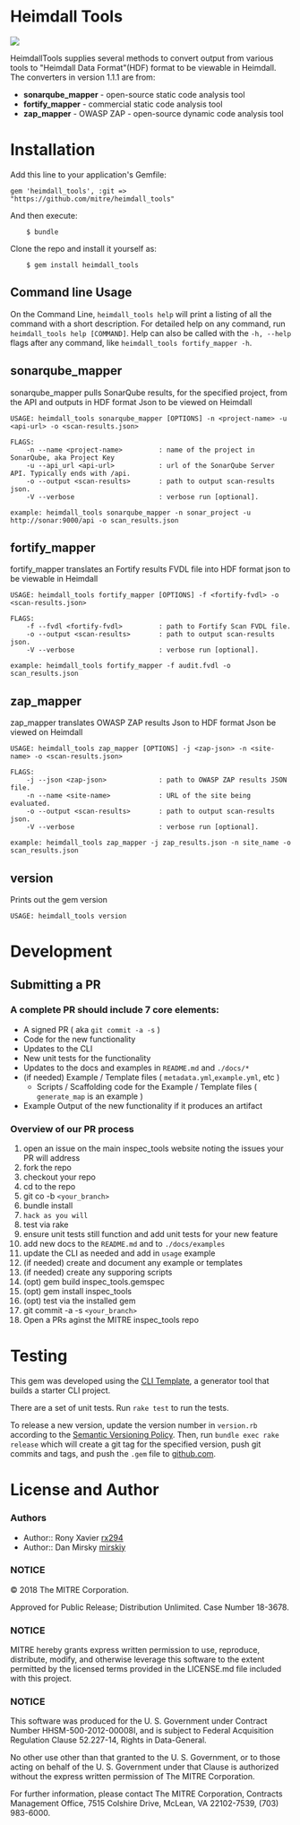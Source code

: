 # Heimdall Tools

![](https://github.com/mitre/heimdall-vuetify/workflows/heimdall_tools/badge.svg)

HeimdallTools supplies several methods to convert output from various tools to "Heimdall Data Format"(HDF) format to be viewable in Heimdall. The converters in version 1.1.1 are from:

* __sonarqube_mapper__ - open-source static code analysis tool
* __fortify_mapper__ - commercial static code analysis tool
* __zap_mapper__ - OWASP ZAP - open-source dynamic code analysis tool

# Installation

Add this line to your application's Gemfile:

```
gem 'heimdall_tools', :git => "https://github.com/mitre/heimdall_tools"
```

And then execute:

```
    $ bundle
```

Clone the repo and install it yourself as:

```
    $ gem install heimdall_tools
```

## Command line Usage

On the Command Line, `heimdall_tools help` will print a listing of all the command with a short description.
For detailed help on any command, run `heimdall_tools help [COMMAND]`. Help can also be called with the `-h, --help` flags after any command, like `heimdall_tools fortify_mapper -h`.

## sonarqube_mapper

sonarqube_mapper pulls SonarQube results, for the specified project, from the API and outputs in HDF format Json to be viewed on Heimdall

```
USAGE: heimdall_tools sonarqube_mapper [OPTIONS] -n <project-name> -u <api-url> -o <scan-results.json>

FLAGS:
    -n --name <project-name>         : name of the project in SonarQube, aka Project Key
    -u --api_url <api-url>           : url of the SonarQube Server API. Typically ends with /api.
    -o --output <scan-results>       : path to output scan-results json.
    -V --verbose                     : verbose run [optional].

example: heimdall_tools sonarqube_mapper -n sonar_project -u http://sonar:9000/api -o scan_results.json
```

## fortify_mapper

fortify_mapper translates an Fortify results FVDL file into HDF format json to be viewable in Heimdall

```
USAGE: heimdall_tools fortify_mapper [OPTIONS] -f <fortify-fvdl> -o <scan-results.json>

FLAGS:
	-f --fvdl <fortify-fvdl>         : path to Fortify Scan FVDL file.
	-o --output <scan-results>       : path to output scan-results json.
	-V --verbose                     : verbose run [optional].

example: heimdall_tools fortify_mapper -f audit.fvdl -o scan_results.json
```

## zap_mapper

zap_mapper translates OWASP ZAP results Json to HDF format Json be viewed on Heimdall

```
USAGE: heimdall_tools zap_mapper [OPTIONS] -j <zap-json> -n <site-name> -o <scan-results.json>

FLAGS:
    -j --json <zap-json>             : path to OWASP ZAP results JSON file.
    -n --name <site-name>            : URL of the site being evaluated.
    -o --output <scan-results>       : path to output scan-results json.
    -V --verbose                     : verbose run [optional].

example: heimdall_tools zap_mapper -j zap_results.json -n site_name -o scan_results.json
```

## version  

Prints out the gem version

```
USAGE: heimdall_tools version
```

# Development

## Submitting a PR  

### A complete PR should include 7 core elements:  

- A signed PR ( aka `git commit -a -s` )
- Code for the new functionality
- Updates to the CLI
- New unit tests for the functionality
- Updates to the docs and examples in `README.md` and `./docs/*`
- (if needed) Example / Template files ( `metadata.yml`,`example.yml`, etc )
  - Scripts / Scaffolding code for the Example / Template files ( `generate_map` is an example )
- Example Output of the new functionality if it produces an artifact

### Overview of our PR process 

1. open an issue on the main inspec_tools website noting the issues your PR will address
2. fork the repo
3. checkout your repo
4. cd to the repo
5. git co -b `<your_branch>`
6. bundle install
7. `hack as you will`
8. test via rake
9. ensure unit tests still function and add unit tests for your new feature
10. add new docs to the `README.md` and to `./docs/examples`
11. update the CLI as needed and add in `usage` example
12. (if needed) create and document any example or templates
13. (if needed) create any supporing scripts
14. (opt) gem build inspec_tools.gemspec
15. (opt) gem install inspec_tools
16. (opt) test via the installed gem
17. git commit -a -s `<your_branch>`
18. Open a PRs aginst the MITRE inspec_tools repo

# Testing

This gem was developed using the [CLI Template](https://github.com/tongueroo/cli-template), a generator tool that builds a starter CLI project.

There are a set of unit tests. Run `rake test` to run the tests.

To release a new version, update the version number in `version.rb` according to the [Semantic Versioning Policy](https://semver.org/). Then, run `bundle exec rake release` which will create a git tag for the specified version, push git commits and tags, and push the `.gem` file to [github.com](https://github.com/mitre/heimdall_tools).


# License and Author

### Authors

- Author:: Rony Xavier [rx294](https://github.com/rx294)
- Author:: Dan Mirsky [mirskiy](https://github.com/mirskiy)

### NOTICE   

© 2018 The MITRE Corporation.  

Approved for Public Release; Distribution Unlimited. Case Number 18-3678.  

### NOTICE
MITRE hereby grants express written permission to use, reproduce, distribute, modify, and otherwise leverage this software to the extent permitted by the licensed terms provided in the LICENSE.md file included with this project.

### NOTICE  

This software was produced for the U. S. Government under Contract Number HHSM-500-2012-00008I, and is subject to Federal Acquisition Regulation Clause 52.227-14, Rights in Data-General.  

No other use other than that granted to the U. S. Government, or to those acting on behalf of the U. S. Government under that Clause is authorized without the express written permission of The MITRE Corporation.   

For further information, please contact The MITRE Corporation, Contracts Management Office, 7515 Colshire Drive, McLean, VA  22102-7539, (703) 983-6000.  
